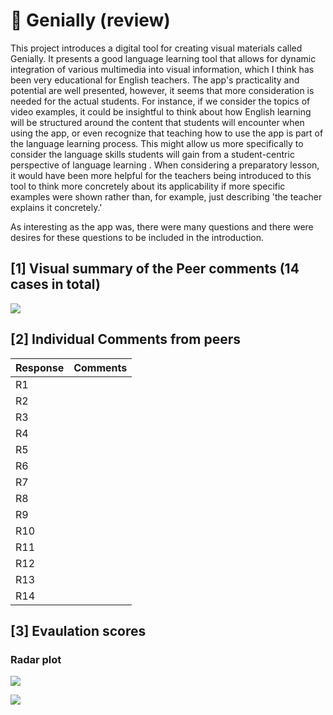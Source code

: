 # 💙 Genially (review)
This project introduces a digital tool for creating visual materials called Genially. It presents a good language learning tool that allows for dynamic integration of various multimedia into visual information, which I think has been very educational for English teachers. The app's practicality and potential are well presented, however, it seems that more consideration is needed for the actual students. For instance, if we consider the topics of video examples, it could be insightful to think about how English learning will be structured around the content that students will encounter when using the app, or even recognize that teaching how to use the app is part of the language learning process. This might allow us more specifically to consider the language skills students will gain from a student-centric perspective of language learning . When considering a preparatory lesson, it would have been more helpful for the teachers being introduced to this tool to think more concretely about its applicability if more specific examples were shown rather than, for example, just describing 'the teacher explains it concretely.'

As interesting as the app was, there were many questions and there were desires for these questions to be included in the introduction.

## [1] Visual summary of the Peer comments (14 cases in total)

![](https://github.com/MK316/Spring2024/blob/main/DLTESOL/project/WCG3.png)

## [2] Individual Comments from peers

|Response	|Comments|
|--|--|
|R1| |
|R2	| |
|R3	||
|R4||
|R5	||
|R6	||
|R7	||
|R8	||
|R9	||
|R10|	|
|R11|	|
|R12|	|
|R13|	|
|R14|	|

## [3] Evaulation scores

### Radar plot
![](https://github.com/MK316/Spring2024/blob/main/DLTESOL/data/radar-total.png)

![](https://github.com/MK316/Spring2024/blob/main/DLTESOL/data/radar-G3.png)


